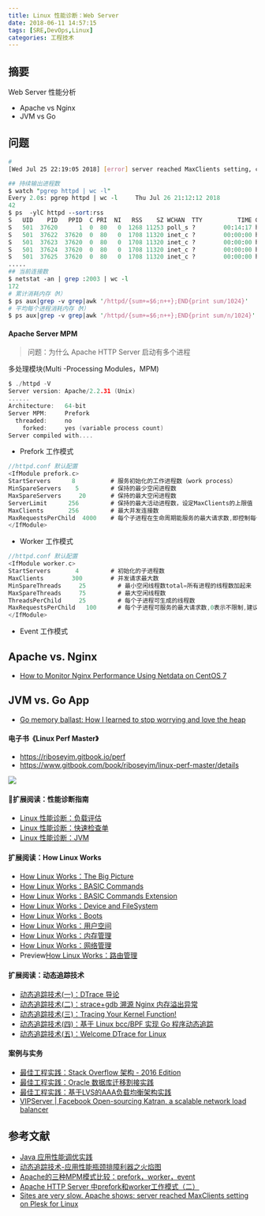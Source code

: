 ```yaml
---
title: Linux 性能诊断：Web Server
date: 2018-06-11 14:57:15
tags: [SRE,DevOps,Linux]
categories: 工程技术
---
```

## 摘要

Web Server 性能分析

- Apache vs Nginx
- JVM vs Go

<!--more-->

## 问题

```bash
#
[Wed Jul 25 22:19:05 2018] [error] server reached MaxClients setting, consider raising the MaxClients setting

```

```perl
## 持续输出进程数
$ watch "pgrep httpd | wc -l"
Every 2.0s: pgrep httpd | wc -l     Thu Jul 26 21:12:12 2018
42
$ ps  -ylC httpd --sort:rss
S   UID    PID   PPID  C PRI  NI   RSS    SZ WCHAN  TTY          TIME CMD
S   501  37620      1  0  80   0  1268 11253 poll_s ?        00:14:17 httpd
S   501  37622  37620  0  80   0  1708 11320 inet_c ?        00:00:00 httpd
S   501  37623  37620  0  80   0  1708 11320 inet_c ?        00:00:00 httpd
S   501  37624  37620  0  80   0  1708 11320 inet_c ?        00:00:00 httpd
S   501  37625  37620  0  80   0  1708 11320 inet_c ?        00:00:00 httpd
.....
## 当前连接数
$ netstat -an | grep :2003 | wc -l
172
# 累计消耗内存（M）
$ ps aux|grep -v grep|awk '/httpd/{sum+=$6;n++};END{print sum/1024}'
# 平均每个进程消耗内存（M）
$ ps aux|grep -v grep|awk '/httpd/{sum+=$6;n++};END{print sum/n/1024}'
```

#### Apache Server MPM

>问题：为什么 Apache HTTP Server 启动有多个进程

多处理模块(Multi -Processing Modules，MPM)

```c
$ ./httpd -V
Server version: Apache/2.2.31 (Unix)
......
Architecture:   64-bit
Server MPM:     Prefork
  threaded:     no
    forked:     yes (variable process count)
Server compiled with....
```

- Prefork 工作模式
```c
//httpd.conf 默认配置
<IfModule prefork.c>       
StartServers      8          # 服务初始化的工作进程数（work process）
MinSpareServers    5         # 保持的最少空闲进程数
MaxSpareServers     20       # 保持的最大空闲进程数
ServerLimit      256         # 保持的最大活动进程数，设定MaxClients的上限值
MaxClients       256         # 最大并发连接数
MaxRequestsPerChild  4000    # 每个子进程在生命周期能服务的最大请求数,即控制每个进程在处理了多少次请求之后自动销毁
</IfModule>
```

- Worker 工作模式
```c
//httpd.conf 默认配置
<IfModule worker.c>
StartServers       4         # 初始化的子进程数
MaxClients        300        # 并发请求最大数
MinSpareThreads     25         # 最小空闲线程数total=所有进程的线程数加起来
MaxSpareThreads     75         # 最大空闲线程数
ThreadsPerChild     25         # 每个子进程可生成的线程数
MaxRequestsPerChild   100      # 每个子进程可服务的最大请求数,0表示不限制,建议设置为非0
</IfModule>
```
- Event 工作模式

## Apache vs. Nginx

- [How to Monitor Nginx Performance Using Netdata on CentOS 7](https://www.tecmint.com/monitor-nginx-performance-using-netdata-on-centos-7/)

## JVM vs. Go App

- [Go memory ballast: How I learned to stop worrying and love the heap](https://blog.twitch.tv/go-memory-ballast-how-i-learnt-to-stop-worrying-and-love-the-heap-26c2462549a2)

#### 电子书《Linux Perf Master》

- https://riboseyim.gitbook.io/perf
- https://www.gitbook.com/book/riboseyim/linux-perf-master/details

![](http://riboseyim-qiniu.riboseyim.com/banner-LPM-201803.png)

#### 扩展阅读：性能诊断指南
- [Linux 性能诊断：负载评估](https://riboseyim.com/2017/12/11/Linux-Perf-Load/)
- [Linux 性能诊断：快速检查单](https://riboseyim.com/2017/12/11/Linux-Perf-Netflix/)
- [Linux 性能诊断：JVM](https://riboseyim.com/2018/08/07/Linux-Perf-JVM/)

#### 扩展阅读：How Linux Works
- [How Linux Works：The Big Picture](https://riboseyim.com/2019/04/21/Linux-Works/)
- [How Linux Works：BASIC Commands](https://riboseyim.com/2017/04/26/Linux-Commands/)
- [How Linux Works：BASIC Commands Extension](https://riboseyim.com/2018/09/03/Linux-Commands-New/)
- [How Linux Works：Device and FileSystem](https://riboseyim.com/2018/06/07/Linux-Works-FileSystem/)
- [How Linux Works：Boots](https://riboseyim.com/2017/05/29/Linux-Works-Boots/)
- [How Linux Works：用户空间](https://riboseyim.com/2019/04/21/Linux-Works-User-Space/)
- [How Linux Works：内存管理](https://riboseyim.com/2017/12/11/Linux-Works-Memory/)
- [How Linux Works：网络管理](https://riboseyim.com/2018/01/08/Linux-Works-Network/)
- Preview[How Linux Works：路由管理](https://riboseyim.com/2019/03/05/Linux-Works-Router/)

#### 扩展阅读：动态追踪技术
- [动态追踪技术(一)：DTrace 导论](https://riboseyim.com/2016/11/26/DTrace/)
- [动态追踪技术(二)：strace+gdb 溯源 Nginx 内存溢出异常 ](https://mp.weixin.qq.com/s?__biz=MjM5MTY1MjQ3Nw==&mid=2651939588&idx=1&sn=35f71c5f88d1edf23cb2efc812ab8e6c&chksm=bd578c168a20050041c08618281691f0111f61c789097a69095933057618637fc54817815921#rd)
- [动态追踪技术(三)：Tracing Your Kernel Function!](https://riboseyim.com/2017/04/17/DTrace_FTrace/)
- [动态追踪技术(四)：基于 Linux bcc/BPF 实现 Go 程序动态追踪](https://riboseyim.com/2017/06/27/DTrace_bcc/)
- [动态追踪技术(五)：Welcome DTrace for Linux](https://riboseyim.com/2018/02/16/DTrace-Linux/)

#### 案例与实务
- [最佳工程实践：Stack Overflow 架构 - 2016 Edition](https://riboseyim.github.io/2016/07/17/OpenSource-StackOverflow/)
- [最佳工程实践：Oracle 数据库迁移割接实践](https://riboseyim.github.io/2016/06/12/Technology-Oracle/)
- [最佳工程实践：基于LVS的AAA负载均衡架构实践](https://riboseyim.github.io/2016/09/01/AAA/)  
- [VIPServer | Facebook Open-sourcing Katran, a scalable network load balancer](https://code.facebook.com/posts/1906146702752923/open-sourcing-katran-a-scalable-network-load-balancer/)

## 参考文献
- [Java 应用性能调优实践](https://www.ibm.com/developerworks/cn/java/j-lo-performance-tuning-practice/index.html)
- [动态追踪技术-应用性能瓶颈排障利器之火焰图](https://mp.weixin.qq.com/s/4Y77jUqfgKeBS2hnitrUrg)
- [Apache的三种MPM模式比较：prefork，worker，event](http://blog.jobbole.com/91920/)
- [Apache HTTP Server 中prefork和worker工作模式（二）](http://blog.51cto.com/skypegnu1/1532333)
- [Sites are very slow. Apache shows: server reached MaxClients setting on Plesk for Linux](https://support.plesk.com/hc/en-us/articles/213389769-Sites-are-very-slow-Apache-shows-server-reached-MaxClients-setting-on-Plesk-for-Linux)
